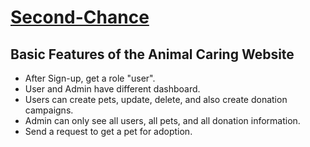 # [Second-Chance](https://second-chance-8f474.web.app)

## Basic Features of the Animal Caring Website
- After Sign-up, get a role "user".
- User and Admin have different dashboard.
- Users can create pets, update, delete, and also create donation campaigns.
- Admin can only see all users, all pets, and all donation information.
- Send a request to get a pet for adoption.